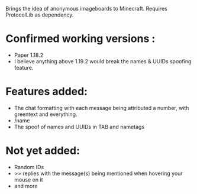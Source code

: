 Brings the idea of anonymous imageboards to Minecraft.
Requires ProtocolLib as dependency.

# Confirmed working versions :
- Paper 1.18.2
- I believe anything above 1.19.2 would break the names & UUIDs spoofing feature.

# Features added:
- The chat formatting with each message being attributed a number, with greentext and everything.
- /name
- The spoof of names and UUIDs in TAB and nametags

# Not yet added:
- Random IDs
- \>\> replies with the message(s) being mentioned when hovering your mouse on it
- and more
